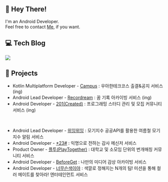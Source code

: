 

## 👋 Hey There! 
I'm an Android Developer.  
Feel free to contact [Me](https://github.com/s9hn/github-readme-stats](https://www.notion.so/SEHUN-KIM-c3f97f60bed34ddd96dcf14124383919)https://www.notion.so/SEHUN-KIM-c3f97f60bed34ddd96dcf14124383919), if you want.
## 💻 Tech Blog

  <a href="https://s2ehun.tistory.com//"><img src="https://img.shields.io/badge/Tistory-000000?style=flat-square&logo=Tistory&logoColor=white&link=https://s2ehun.tistory.com/"/></a>
    
## 📌 Projects

- Kotlin Multiplatform Developer - [Campus](https://github.com/sujin9/woowa_campus_android) : 우아한테크코스 출결&공지 서비스 (ing)
- Android Lead Developer - [Recordream](https://github.com/TeamRecorDream/RecorDream-AOS) : 꿈 기록 아카이빙 서비스 (ing)
- Android Developer - [201(Created)](https://github.com/201-Created-Study/2023-yigongil) : 프로그래밍 스터디 관리 및 모집 커뮤니티 서비스 (ing)

<br>

- Android Lead Developer - [위잉위잉](https://github.com/SOPT32-SOPKATHON/sopkathon-android) : 모기지수 공공API를 활용한 여름철 모기지수 알림 서비스
- Android Developer - [*23#](https://github.com/SOPKATHON-LUCKY-SEVEN/S23H-AOS) : 익명으로 전하는 감사 메신저 서비스
- Product Owner - [플투(PlayTogether)](https://cheddar-liquid-051.notion.site/PLAY-TOGETHER-b88141f8be1344c2a8ed365951e4fefc?pvs=4) : 대학교 및 소모임 단위의 번개매칭 커뮤니티 서비스
- Android Developer - [BeforeGet](https://github.com/Team-Beforeget/Beforeget-Android) : 나만의 미디어 감상 아카이빙 서비스
- Android Developer - [너무슨색이야](https://github.com/TeamWhatColor/WhatColorAndroid) : 색깔로 정해지는 N개의 팀! 미션을 통해 컬러 메이트를 찾아라! 엔터테인먼트 서비스
